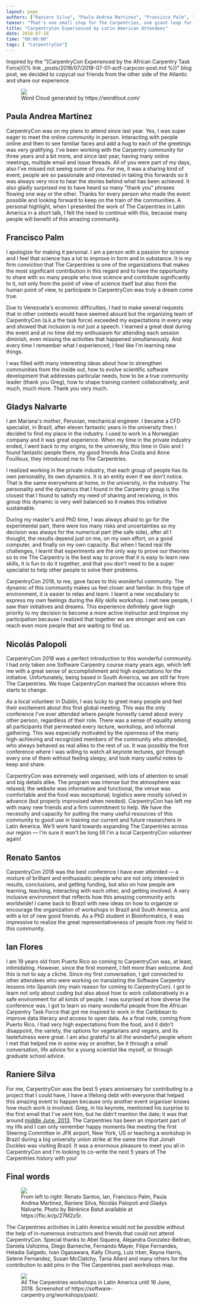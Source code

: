 ```yaml
---
layout: page
authors: ["Raniere Silva", "Paula Andrea Martinez", "Francisco Palm", "Gladys Nalvarte", "Nicolás Palopoli", "Renato Santos", "Ian Flores"]
teaser: "That's one small step for The Carpentries, one giant leap for Latin America"
title: "CarpentryCon Experienced by Latin American Attendees"
date: 2018-07-18
time: "09:00:00"
tags: [ "CarpentryCon"]
---
```


Inspired by the "[CarpentryCon Experienced by the African Carpentry Task Force]({% link _posts/2018/07/2018-07-01-actf-carpcon-post.md %})" blog post,
we decided to copycat our friends from the other side of the Atlantic
and share our experience.

<figure markdown="0">
<img src="{% link images/blog/2018/07/carpentrycon-la-word-cloud.png %}">
<figcaption>Word Cloud generated by https://worditout.com/</figcaption>
</figure>

## Paula Andrea Martinez

CarpentryCon was on my plans to attend since last year.
Yes, I was super eager to meet the online community in person.
Interacting with people online
and then to see familiar faces
and add a hug to each of the greetings was very gratifying.
I've been working with the Carpentry community for three years and a bit more,
and since last year, having many online meetings, multiple email and issue threads.
All of you were part of my days,
also I've missed not seeing some of you.
For me, it was a sharing kind of event, people are so passionate
and interested in taking this forwards
so it was always very nice to hear the stories behind what has been achieved.
It also gladly surprised me to have heard so many "thank you" phrases flowing one way or the other.
Thanks for every person who made the event possible
and looking forward to keep on the train of the communities.
A personal highlight,
when I presented the work of The Carpentries in Latin America in a short talk,
I felt the need to continue with this,
because many people will benefit of this amazing community.

## Francisco Palm

I apologize for making it personal.
I am a person with a passion for science
and I feel that science has a lot to improve in form and in substance.
It is my firm conviction that The Carpentries is one of the organizations that makes the most significant contribution in this regard
and to have the opportunity to share with so many people who love science
and contribute significantly to it,
not only from the point of view of science itself
but also from the human point of view,
to participate in CarpentryCon was truly a dream come true.

Due to Venezuela's economic difficulties,
I had to make several requests that in other contexts would have seemed absurd
but the organizing team of CarpentryCon (a.k.a the task force)
exceeded my expectations in every way 
and showed that inclusion is not just a speech.
I learned a great deal during the event
and at no time did my enthusiasm for attending each session diminish,
even missing the activities that happened simultaneously.
And every time I remember what I experienced,
I feel like I'm learning new things.

I was filled with many interesting ideas about how to strengthen communities from the inside out,
how to evolve scientific software development that addresses particular needs,
how to be a true community leader (thank you Greg),
how to shape training content collaboratively,
and much, much more.
Thank you very much.

## Gladys Nalvarte

I am Mariana's mother, Peruvian, mechanical engineer.
I became a CFD specialist, in Brazil,
after eleven fantastic years in the university then I decided to find my place in the industry.
I used to work in a Norwegian company and it was great experience.
When my time in the private industry ended,
I went back to my origins, to the university,
this time in Oslo and I found fantastic people there,
my good friends Ana Costa and Anne Fouilloux,
they introduced me to The Carpentries.

I realized working in the private industry,
that each group of people has its own personality, its own dynamics.
It is an entity even if we don't notice.
That is the same everywhere at home, in the university, in the industry.
The personality and the dynamics that I found in the Carpentry group is the closest that I found to satisfy my need of sharing and receiving,
in this group this dynamic is very well balanced so it makes this initiative sustainable.

During my master's and PhD time, I was always afraid to go for the experimental part,
there were too many risks and uncertainties so my decision was always for the numerical part (the safe side),
after all I thought, the results depend just on me, on my own effort, on a good computer, and finally on my own capacity.
But when I faced real life challenges,
I learnt that experiments are the only way to prove our theories
so to me The Carpentry is the best way to prove that it is easy to learn new skills,
it is fun to do it together,
and that you don't need to be a super specialist to help other people to solve their problems. 

CarpentryCon 2018, to me, gave faces to this wonderful community.
The dynamic of this community makes us feel closer and familiar.
In this type of environment, it is easier to relax and learn.
I learnt a new vocabulary to express my own feelings during the Ally skills workshop.
I met new people,
I saw their initiatives and dreams.
This experience definitely gave high priority to my decision to become a more active instructor
and improve my participation because I realized that together we are stronger
and we can reach even more people that are waiting to find us.

## Nicolás Palopoli

CarpentryCon 2018 was a perfect introduction to this wonderful community.
I had only taken one Software Carpentry course many years ago,
which left me with a great sense of accomplishment
and high expectations for the initiative.
Unfortunately, being based in South America,
we are still far from The Carpentries.
We hope CarpentryCon marked the occasion where this starts to change.

As a local volunteer in Dublin,
I was lucky to greet many people
and feel their excitement about this first global meeting.
This was the only conference I've ever attended
where people honestly cared about every other person,
regardless of their role.
There was a sense of equality among all participants that permeated every lecture, workshop, and informal gathering.
This was especially motivated by the openness of the many high-achieving
and recognized members of the community who attended,
who always behaved as real allies to the rest of us.
It was possibly the first conference where I was willing to watch all keynote lectures,
got through every one of them without feeling sleepy,
and took many useful notes to keep and share.

CarpentryCon was extremely well organised,
with lots of attention to small and big details alike.
The program was intense but the atmosphere was relaxed;
the website was informative and functional,
the venue was comfortable and the food was exceptional;
logistics were mostly solved in advance (but properly improvised when needed).
CarpentryCon has left me with many new friends
and a firm commitment to help.
We have the necessity and capacity for putting the many useful resources of this community
to good use in training our current
and future researchers in Latin America.
We'll work hard towards expanding The Carpentries across our region — I'm sure it won't be long till I'm a local CarpentryCon volunteer again!

## Renato Santos

CarpentryCon 2018 was the best conference I have ever attended — a mixture of brilliant
and enthusiastic people who are not only interested in results, conclusions, and getting funding,
but also on how people are learning, teaching, interacting with each other, and getting involved.
A very inclusive environment that reflects how this amazing community acts worldwide!
I came back to Brazil with new ideas on how to organize
or encourage the organization of workshops in Brazil and South America,
and with a lot of new good friends.
As a PhD student in Bioinformatics,
it was impressive to realize the great representativeness of people from my field in this community.

## Ian Flores

I am 19 years old from Puerto Rico so coming to CarpentryCon was, at least, intimidating.
However, since the first moment,
I felt more than welcome.
And this is not to say a cliche.
Since my first conversation,
I got connected to other attendees who were working on translating the Software Carpentry lessons into Spanish
(my main reason for coming to CarpentryCon).
I got to learn not only about coding
but also about how to work collaboratively in a safe environment
for all kinds of people.
I was surprised at how diverse the conference was.
I got to learn so many wonderful people from the African Carpentry Task Force
that got me inspired to work in the Caribbean
to improve data literacy and access to open data.
As a final note, coming from Puerto Rico,
I had very high expectations from the food,
and it didn't disappoint,
the variety, the options for vegetarians and vegans,
and its tastefulness were great.
I am also grateful to all the wonderful people whom I met
that helped me in some way or another,
be it through a small conversation,
life advice for a young scientist like myself,
or through graduate school advice.

## Raniere Silva

For me,
CarpentryCon was the best 5 years anniversary for contributing to a project that I could have,
I have a lifelong debt with everyone that helped this amazing event to happen
because only another event organiser knows how much work is involved.
Greg, in his keynote, mentioned his surprise to the first email that I've sent him,
but he didn't mention the date; it was that around [middle June, 2013](https://blog.mozilla.org/blog/2013/06/14/5992/).
The Carpentries has been an important part of my life
and I can only remember happy moments
like meeting the first Steering Committee in JFK airport, New York, US
or teaching a workshop in Brazil during a big university union strike
at the same time that Jonah Duckles was visiting Brazil.
It was a enormous pleasure to meet you all in CarpentryCon
and I'm looking to co-write the next 5 years of The Carpentries history with you!

## Final words

<figure markdown="0">
<img src="{% link images/blog/2018/07/carpentrycon-la-people.png %}">
<figcaption>From left to right: Renato Santos, Ian, Francisco Palm, Paula Andrea Martinez, Raniere Silva, Nicolás Palopoli and Gladys Nalvarte. Photo by Bérénice Batut available at https://flic.kr/p/27M2zSr.</figcaption>
</figure>

The Carpentries activities in Latin America
would not be possible without the help of in-numerous
instructors and friends that could not attend CarpentryCon.
Special thanks to
Abel Siqueira,
Alejandra Gonzalez-Beltran,
Daniela Ushizima,
Diego Barneche,
Fernando Mayer,
Filipe Fernandes,
Heladia Salgado,
Ivan Ogasawara,
Kally Chung,
Luiz Irber,
Rayna Harris,
Selene Fernandez,
Susan McClatchy,
Tania Allard
and many others
for the contribution to add pins in the The Carpentries past workshops map.

<figure markdown="0">
<img src="{% link images/blog/2018/07/carpentrycon-la-map.png %}">
<figcaption>All The Carpentries workshops in Latin America until 16 June, 2018. Screenshot of https://software-carpentry.org/workshops/past/.</figcaption>
</figure>
